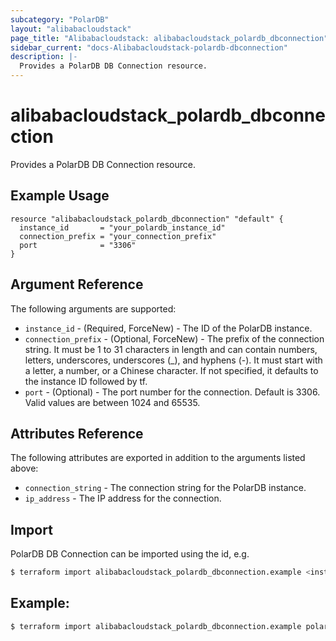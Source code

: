 ```yaml
---
subcategory: "PolarDB"
layout: "alibabacloudstack"
page_title: "Alibabacloudstack: alibabacloudstack_polardb_dbconnection"
sidebar_current: "docs-Alibabacloudstack-polardb-dbconnection"
description: |-
  Provides a PolarDB DB Connection resource.
---
```


# alibabacloudstack_polardb_dbconnection

Provides a PolarDB DB Connection resource.

## Example Usage

```hcl
resource "alibabacloudstack_polardb_dbconnection" "default" {
  instance_id       = "your_polardb_instance_id"
  connection_prefix = "your_connection_prefix"
  port              = "3306"
}
```

## Argument Reference
The following arguments are supported:

* `instance_id` - (Required, ForceNew) - The ID of the PolarDB instance.
* `connection_prefix` - (Optional, ForceNew) - The prefix of the connection string. It must be 1 to 31 characters in length and can contain numbers, letters, underscores, underscores (_), and hyphens (-). It must start with a letter, a number, or a Chinese character. If not specified, it defaults to the instance ID followed by tf.
* `port` - (Optional) - The port number for the connection. Default is 3306. Valid values are between 1024 and 65535.


## Attributes Reference
The following attributes are exported in addition to the arguments listed above:

* `connection_string` - The connection string for the PolarDB instance.
* `ip_address` - The IP address for the connection.

## Import
PolarDB DB Connection can be imported using the id, e.g.

```sh
$ terraform import alibabacloudstack_polardb_dbconnection.example <instance_id>:<connection_prefix>
```

## Example:

```sh
$ terraform import alibabacloudstack_polardb_dbconnection.example polardb-instance-123456:my_connection_prefix
```
